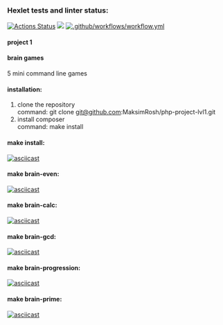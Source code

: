 ### Hexlet tests and linter status:
[![Actions Status](https://github.com/MaksimRosh/php-project-lvl1/workflows/hexlet-check/badge.svg)](https://github.com/MaksimRosh/php-project-lvl1/actions)
<a href="https://codeclimate.com/github/codeclimate/codeclimate/maintainability"><img src="https://api.codeclimate.com/v1/badges/a99a88d28ad37a79dbf6/maintainability" /></a>
[![.github/workflows/workflow.yml](https://github.com/MaksimRosh/php-project-lvl1/actions/workflows/workflow.yml/badge.svg)](https://github.com/MaksimRosh/php-project-lvl1/actions/workflows/workflow.yml)


#### project 1 
#### brain games
5 mini command line games

#### installation:
1. clone the repository</br>
command: git clone git@github.com:MaksimRosh/php-project-lvl1.git
2. install composer</br>
command: make install

#### make install:
[![asciicast](https://asciinema.org/a/nB8Ek0iCKGKFyJze36WsTsTds.svg)](https://asciinema.org/a/nB8Ek0iCKGKFyJze36WsTsTds)
#### make brain-even:
[![asciicast](https://asciinema.org/a/NVXjP9jkRD72dglsA7jR10fzT.svg)](https://asciinema.org/a/NVXjP9jkRD72dglsA7jR10fzT)
#### make brain-calc:
[![asciicast](https://asciinema.org/a/wLKtw8E1Y2VHOHUXHf3qxxsy0.svg)](https://asciinema.org/a/wLKtw8E1Y2VHOHUXHf3qxxsy0)
#### make brain-gcd:
[![asciicast](https://asciinema.org/a/nUtwPBZYzYGVT8lfLyWPDP9Ny.svg)](https://asciinema.org/a/nUtwPBZYzYGVT8lfLyWPDP9Ny)
#### make brain-progression:
[![asciicast](https://asciinema.org/a/OGiqHkXABHYD3QwP8Czp6VAU1.svg)](https://asciinema.org/a/OGiqHkXABHYD3QwP8Czp6VAU1)
#### make brain-prime:
[![asciicast](https://asciinema.org/a/bUFOCQCZKeJR5QFnuI5tfQClC.svg)](https://asciinema.org/a/bUFOCQCZKeJR5QFnuI5tfQClC)
